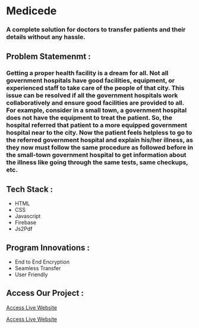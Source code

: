 # Medicede
### A complete solution for doctors to transfer patients and their details without any hassle.


## Problem Statemenmt :

### Getting a proper health facility is a dream for all. Not all government hospitals have good facilities, equipment, or experienced staff to take care of the people of that city. This issue can be resolved if all the government hospitals work collaboratively and ensure good facilities are provided to all. For example, consider in a small town, a government hospital does not have the equipment to treat the patient. So, the hospital referred that patient to a more equipped government hospital near to the city. Now the patient feels helpless to go to the referred government hospital and explain his/her illness, as they now must follow the same procedure as followed before in the small-town government hospital to get information about the illness like going through the same tests, same checkups, etc.

## Tech Stack :
- HTML
- CSS
- Javascript
- Firebase
- Js2Pdf

## Program Innovations :
- End to End Encryption
- Seamless Transfer
- User Friendly

## Access Our Project :
[Access Live Website](https://www.medicede.nexustech.studio/)

[Access Live Website](https://www.canva.com/design/DAE4C5hY_HU/Nxdkq0uPAZazAWVkrM6_FA/view?utm_content=DAE4C5hY_HU&utm_campaign=designshare&utm_medium=link&utm_source=publishpresent)
